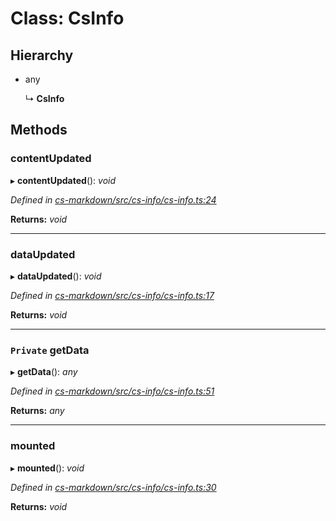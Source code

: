 # Class: CsInfo

## Hierarchy

* any

  ↳ **CsInfo**

## Methods

###  contentUpdated

▸ **contentUpdated**(): *void*

*Defined in [cs-markdown/src/cs-info/cs-info.ts:24](https://github.com/RichardHovenkamp/csnext/blob/0e0b9b29/packages/cs-markdown/src/cs-info/cs-info.ts#L24)*

**Returns:** *void*

___

###  dataUpdated

▸ **dataUpdated**(): *void*

*Defined in [cs-markdown/src/cs-info/cs-info.ts:17](https://github.com/RichardHovenkamp/csnext/blob/0e0b9b29/packages/cs-markdown/src/cs-info/cs-info.ts#L17)*

**Returns:** *void*

___

### `Private` getData

▸ **getData**(): *any*

*Defined in [cs-markdown/src/cs-info/cs-info.ts:51](https://github.com/RichardHovenkamp/csnext/blob/0e0b9b29/packages/cs-markdown/src/cs-info/cs-info.ts#L51)*

**Returns:** *any*

___

###  mounted

▸ **mounted**(): *void*

*Defined in [cs-markdown/src/cs-info/cs-info.ts:30](https://github.com/RichardHovenkamp/csnext/blob/0e0b9b29/packages/cs-markdown/src/cs-info/cs-info.ts#L30)*

**Returns:** *void*
